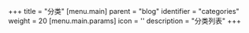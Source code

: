 +++
title = "分类"
[menu.main]
  parent = "blog"
  identifier = "categories"
  weight = 20
  [menu.main.params]
    icon = '<i class="fas fa-fw fa-folder text-warning"></i>'
    description = "分类列表"
+++
